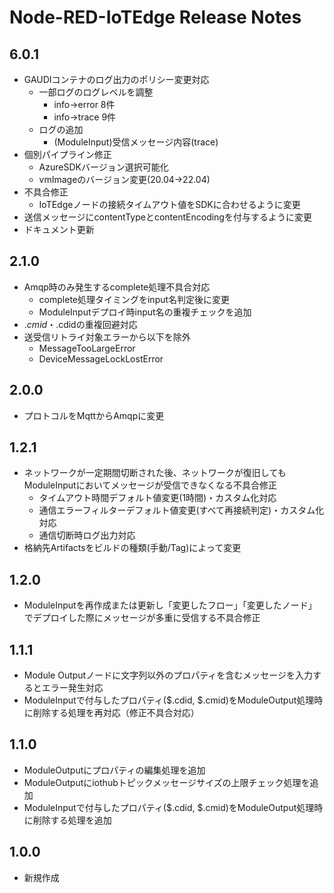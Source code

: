 # Node-RED-IoTEdge Release Notes

## 6.0.1

* GAUDIコンテナのログ出力のポリシー変更対応
  * 一部ログのログレベルを調整
    * info→error 8件
    * info→trace 9件
  * ログの追加
    * (ModuleInput)受信メッセージ内容(trace)
* 個別パイプライン修正
  * AzureSDKバージョン選択可能化
  * vmImageのバージョン変更(20.04→22.04)
* 不具合修正
  * IoTEdgeノードの接続タイムアウト値をSDKに合わせるように変更
* 送信メッセージにcontentTypeとcontentEncodingを付与するように変更
* ドキュメント更新

## 2.1.0

* Amqp時のみ発生するcomplete処理不具合対応
  * complete処理タイミングをinput名判定後に変更
  * ModuleInputデプロイ時input名の重複チェックを追加
* $.cmid・$.cdidの重複回避対応
* 送受信リトライ対象エラーから以下を除外
  * MessageTooLargeError
  * DeviceMessageLockLostError

## 2.0.0

* プロトコルをMqttからAmqpに変更

## 1.2.1

* ネットワークが一定期間切断された後、ネットワークが復旧してもModuleInputにおいてメッセージが受信できなくなる不具合修正
  * タイムアウト時間デフォルト値変更(1時間)・カスタム化対応
  * 通信エラーフィルターデフォルト値変更(すべて再接続判定)・カスタム化対応
  * 通信切断時ログ出力対応
* 格納先Artifactsをビルドの種類(手動/Tag)によって変更

## 1.2.0

* ModuleInputを再作成または更新し「変更したフロー」「変更したノード」でデプロイした際にメッセージが多重に受信する不具合修正

## 1.1.1

* Module Outputノードに文字列以外のプロパティを含むメッセージを入力するとエラー発生対応
* ModuleInputで付与したプロパティ($.cdid, $.cmid)をModuleOutput処理時に削除する処理を再対応（修正不具合対応）

## 1.1.0

* ModuleOutputにプロパティの編集処理を追加
* ModuleOutputにiothubトピックメッセージサイズの上限チェック処理を追加
* ModuleInputで付与したプロパティ($.cdid, $.cmid)をModuleOutput処理時に削除する処理を追加

## 1.0.0

* 新規作成
